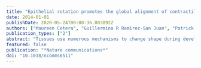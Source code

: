 ```yaml
---
title: "Epithelial rotation promotes the global alignment of contractile actin bundles during Drosophila egg chamber elongation"
date: 2014-01-01
publishDate: 2020-05-24T00:08:36.803892Z
authors: ["Maureen Cetera", "Guillermina R Ramirez-San Juan", "Patrick W Oakes", "Lindsay Lewellyn", "Michael J Fairchild", "Guy Tanentzapf", "Margaret L Gardel", "Sally Horne-Badovinac"]
publication_types: ["2"]
abstract: "Tissues use numerous mechanisms to change shape during development. The Drosophila egg chamber is an organ-like structure that elongates to form an elliptical egg. During elongation the follicular epithelial cells undergo a collective migration that causes the egg chamber to rotate within its surrounding basement membrane. Rotation coincides with the formation of a ‘molecular corset’, in which actin bundles in the epithelium and fibrils in the basement membrane are all aligned perpendicular to the elongation axis. Here we show that rotation plays a critical role in building the actin-based component of the corset. Rotation begins shortly after egg chamber formation and requires lamellipodial protrusions at each follicle cell’s leading edge. During early stages, rotation is necessary for tissue-level actin bundle alignment, but it becomes dispensable after the basement membrane is polarized. This work highlights how collective cell migration can be used to build a polarized tissue organization for organ morphogenesis."
featured: false
publication: "*Nature communications*"
doi: "10.1038/ncomms6511"
---
```



